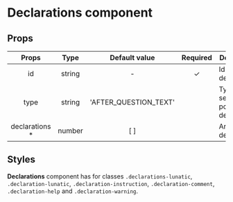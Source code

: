 # Declarations component

## Props

|      Props      |  Type  |     Default value     | Required | Description                                    |
| :-------------: | :----: | :-------------------: | :------: | ---------------------------------------------- |
|       id        | string |           -           |    ✓     | Id of the declarations                         |
|      type       | string | 'AFTER_QUESTION_TEXT' |          | Type of the selected position for declarations |
| declarations \* | number |          [ ]          |          | Array of declaration                           |

## Styles

**Declarations** component has for classes `.declarations-lunatic`, `.declaration-lunatic`, `.declaration-instruction`, `.declaration-comment`, `.declaration-help` and `.declaration-warning`.
